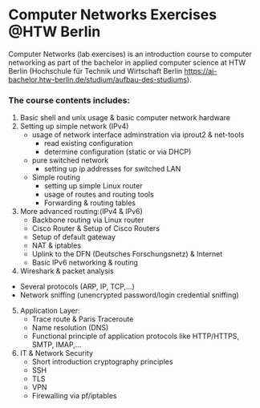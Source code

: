 # Computer Networks Exercises @HTW Berlin

Computer Networks (lab exercises) is an introduction course to computer networking as part of the bachelor in applied computer science at HTW Berlin (Hochschule für Technik und Wirtschaft Berlin <https://ai-bachelor.htw-berlin.de/studium/aufbau-des-studiums>).

### The course contents includes:

 1. Basic shell and unix usage & basic computer network hardware
 2. Setting up simple network (IPv4)
    * usage of network interface adminstration via iprout2 & net-tools
        * read existing configuration
        * determine configuration (static or via DHCP)
    * pure switched network
        * setting up ip addresses for switched LAN
    * Simple routing 
        * setting up simple Linux router
        * usage of routes and routing tools
        * Forwarding & routing tables
 3. More advanced routing:(IPv4 & IPv6)
    * Backbone routing via Linux router 
    * Cisco Router & Setup of Cisco Routers
    * Setup of default gateway
    * NAT & iptables
    * Uplink to the DFN (Deutsches Forschungsnetz) & Internet
    * Basic IPv6 networking & routing
 4. Wireshark & packet analysis
   * Several protocols (ARP, IP, TCP,...)
   * Network sniffing (unencrypted password/login credential sniffing)
 5. Application Layer:
    * Trace route & Paris Traceroute
    * Name resolution (DNS)
    * Functional principle of application protocols like HTTP/HTTPS, SMTP, IMAP,...
 6. IT & Network Security
    * Short introduction cryptography principles
    * SSH
    * TLS
    * VPN
    * Firewalling via pf/iptables
